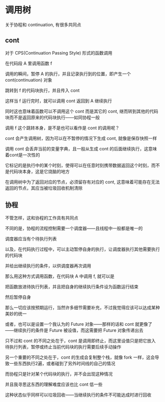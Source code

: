 # 调用树

关于协程和 continuation, 有很多共同点

## cont

对于 CPS(Continuation Passing Style) 形式的函数调用

在代码段 A 里调用函数 f

调用的瞬间，暂停 A 的执行，并且记录执行到的位置，即产生一个 cont(continuation) 对象

跳转到 f 的代码块执行，并且传入 cont

这样当 f 运行完时，就可以调用 cont 返回到 A 继续执行

同时这也意味着函数可以不调用这个 cont 而是其它的 cont, 继而转到其他的代码块而不是返回原来的代码块执行——如同协程一般

调用 f 这个跳转本身，是不是也可以看作是 cont 的调用呢？

cont 会产生调用树，因为可以在不暂停的情况下生成 cont, 就像是保存快照一样

调用 cont 会丢弃当前的变量字典，且一般从生成 cont 的后面继续执行，这意味着cont是一次性的

它标记的是执行中的某个时刻，使得可以在任意时刻携带数据返回这个时刻，而不是代码块本身，这是它烧脑的地方

在调用树中为了返回对应的节点，必须留存有对应的 cont, 这意味着可能存在无法返回的节点，其应当被垃圾回收机制清除

## 协程

不管怎样，这和协程的工作具有共同点

不同的是，协程的流程控制需要一个调度器——且线程中一般都是唯一的

调度器应当有个待执行列表

以及，在代码执行过程中，可以主动暂停自身的执行，让调度器执行其他需要执行的代码块

并给出继续执行的条件，以供调度器再次调用

那么用这种方式调用函数，在代码块 A 中调用 f, 就可以是

把函数放进待执行列表，并且把自身的继续执行条件设为函数运行结束

然后暂停自身

那么一切应该按预期运行，当然许多细节需要补充，不过我觉得应该可以达成某种美妙的统一

或者，也可以是设置一个我认为的 Future 对象——那样的话和 cont 就更像了——继续执行的条件是 Future 被设值，而这需要把 Future 对象传递出去

只不过和 cont 的不同之处在于，cont 是调用即终止，而这里设值只是把它放入待执行列表，暂停或终止当前代码块的执行需要后续手动操作

另一个重要的不同之处在于，cont 的生成会复制整个栈，就像 fork 一样，这会导致一些东西执行2遍，或者碰到了另外时间线的自己的情况

而协程只是针对某个代码块的执行，并不会出现这种情况

并且我寻思这东西的理解难度应该也比 cont 低一些

这种状态似乎同样可以垃圾回收——当继续执行的条件不可能达成时进行回收


